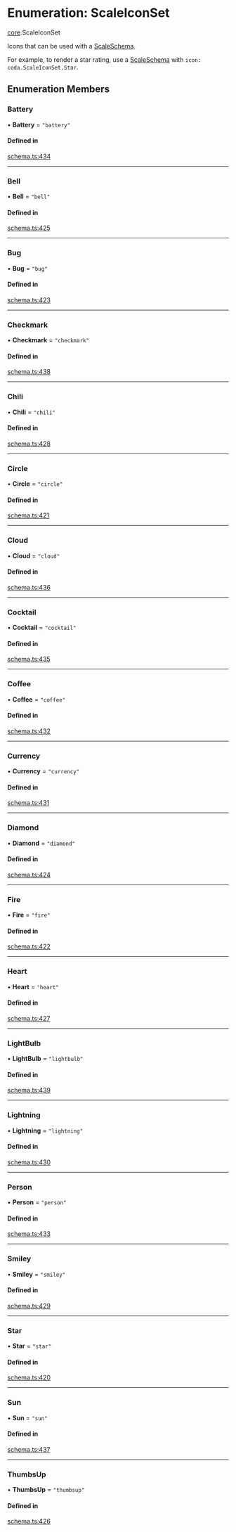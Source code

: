 # Enumeration: ScaleIconSet

[core](../modules/core.md).ScaleIconSet

Icons that can be used with a [ScaleSchema](../interfaces/core.ScaleSchema.md).

For example, to render a star rating, use a [ScaleSchema](../interfaces/core.ScaleSchema.md) with `icon: coda.ScaleIconSet.Star`.

## Enumeration Members

### Battery

• **Battery** = ``"battery"``

#### Defined in

[schema.ts:434](https://github.com/coda/packs-sdk/blob/main/schema.ts#L434)

___

### Bell

• **Bell** = ``"bell"``

#### Defined in

[schema.ts:425](https://github.com/coda/packs-sdk/blob/main/schema.ts#L425)

___

### Bug

• **Bug** = ``"bug"``

#### Defined in

[schema.ts:423](https://github.com/coda/packs-sdk/blob/main/schema.ts#L423)

___

### Checkmark

• **Checkmark** = ``"checkmark"``

#### Defined in

[schema.ts:438](https://github.com/coda/packs-sdk/blob/main/schema.ts#L438)

___

### Chili

• **Chili** = ``"chili"``

#### Defined in

[schema.ts:428](https://github.com/coda/packs-sdk/blob/main/schema.ts#L428)

___

### Circle

• **Circle** = ``"circle"``

#### Defined in

[schema.ts:421](https://github.com/coda/packs-sdk/blob/main/schema.ts#L421)

___

### Cloud

• **Cloud** = ``"cloud"``

#### Defined in

[schema.ts:436](https://github.com/coda/packs-sdk/blob/main/schema.ts#L436)

___

### Cocktail

• **Cocktail** = ``"cocktail"``

#### Defined in

[schema.ts:435](https://github.com/coda/packs-sdk/blob/main/schema.ts#L435)

___

### Coffee

• **Coffee** = ``"coffee"``

#### Defined in

[schema.ts:432](https://github.com/coda/packs-sdk/blob/main/schema.ts#L432)

___

### Currency

• **Currency** = ``"currency"``

#### Defined in

[schema.ts:431](https://github.com/coda/packs-sdk/blob/main/schema.ts#L431)

___

### Diamond

• **Diamond** = ``"diamond"``

#### Defined in

[schema.ts:424](https://github.com/coda/packs-sdk/blob/main/schema.ts#L424)

___

### Fire

• **Fire** = ``"fire"``

#### Defined in

[schema.ts:422](https://github.com/coda/packs-sdk/blob/main/schema.ts#L422)

___

### Heart

• **Heart** = ``"heart"``

#### Defined in

[schema.ts:427](https://github.com/coda/packs-sdk/blob/main/schema.ts#L427)

___

### LightBulb

• **LightBulb** = ``"lightbulb"``

#### Defined in

[schema.ts:439](https://github.com/coda/packs-sdk/blob/main/schema.ts#L439)

___

### Lightning

• **Lightning** = ``"lightning"``

#### Defined in

[schema.ts:430](https://github.com/coda/packs-sdk/blob/main/schema.ts#L430)

___

### Person

• **Person** = ``"person"``

#### Defined in

[schema.ts:433](https://github.com/coda/packs-sdk/blob/main/schema.ts#L433)

___

### Smiley

• **Smiley** = ``"smiley"``

#### Defined in

[schema.ts:429](https://github.com/coda/packs-sdk/blob/main/schema.ts#L429)

___

### Star

• **Star** = ``"star"``

#### Defined in

[schema.ts:420](https://github.com/coda/packs-sdk/blob/main/schema.ts#L420)

___

### Sun

• **Sun** = ``"sun"``

#### Defined in

[schema.ts:437](https://github.com/coda/packs-sdk/blob/main/schema.ts#L437)

___

### ThumbsUp

• **ThumbsUp** = ``"thumbsup"``

#### Defined in

[schema.ts:426](https://github.com/coda/packs-sdk/blob/main/schema.ts#L426)

